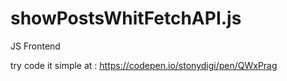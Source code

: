 # showPostsWhitFetchAPI.js
JS Frontend

try code it simple at : https://codepen.io/stonydigi/pen/QWxPrag
